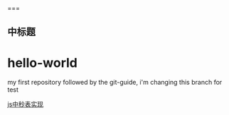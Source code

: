 
===

中标题
---
# hello-world
my first repository
followed by the git-guide, i'm changing this branch for test



<a href="">js中秒表实现</a>
